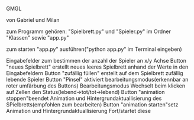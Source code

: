 GMGL

von Gabriel und Milan

zum Programm gehören:
"Spielbrett.py" und "Spieler.py" im Ordner "Klassen"
sowie "app.py"

zum starten "app.py" ausführen("python app.py" im Terminal eingeben)

Eingabefelder zum bestimmen der anzahl der Spieler an x/y Achse
Button "neues Spielbrett" erstellt neues leeres Spielbrett anhand der Werte in den Eingabefeldern
Button "zufällig füllen" erstellt auf dem Spielbrett zufällig lebende Spieler
Button "Pinsel" aktiviert bearbeitungsmodus(erkennbar an roter umfärbung des Buttons)
    Bearbeitungsmodus Wechselt beim klicken auf Zellen den Status(lebend->tot/tot->lebend)
Button "animation stoppen"beendet Animation und Hintergrundaktuallisierung des SPielbretts(empfohlen zum bearbeiten)
Button "animation starten"setz Animation und Hintergrundaktuallisierung Fort/startet diese
